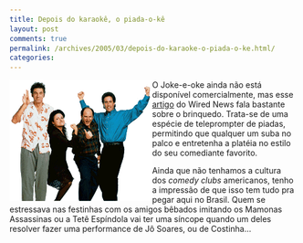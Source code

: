 ```yaml
---
title: Depois do karaokê, o piada-o-kê
layout: post
comments: true
permalink: /archives/2005/03/depois-do-karaoke-o-piada-o-ke.html/
categories:
---
```

<img src="/img/blig/seinfield.gif"  align="left" alt="Seinfeld e elenco">O Joke-e-oke ainda não está disponível comercialmente, mas esse <a href="http://www.wired.com/news/digiwood/0,1412,66964,00.html" >artigo</a> do Wired News fala bastante sobre o brinquedo. Trata-se de uma espécie de teleprompter de piadas, permitindo que qualquer um suba no palco e entretenha a platéia no estilo do seu comediante favorito.

Ainda que não tenhamos a cultura dos *comedy clubs* americanos, tenho a impressão de que isso tem tudo pra pegar aqui no Brasil. Quem se estressava nas festinhas com os amigos bêbados imitando os Mamonas Assassinas ou a Tetê Espíndola vai ter uma síncope quando um deles resolver fazer uma performance de Jô Soares, ou de Costinha&#8230;
